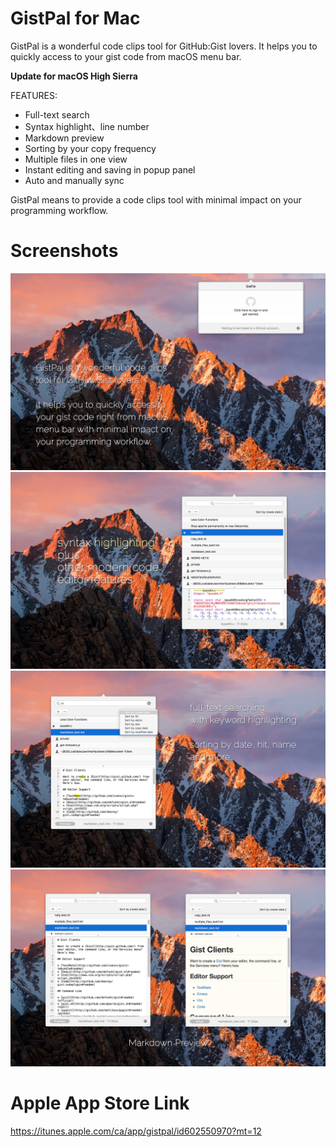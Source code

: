 # GistPal for Mac

GistPal is a wonderful code clips tool for GitHub:Gist lovers. It helps you to quickly access to your gist code from macOS menu bar.

**Update for macOS High Sierra**

FEATURES: 

* Full-text search
* Syntax highlight、line number
* Markdown preview
* Sorting by your copy frequency
* Multiple files in one view
* Instant editing and saving in popup panel
* Auto and manually sync

GistPal means to provide a code clips tool with minimal impact on your programming workflow.

# Screenshots

<img src="./images/0x0ss-0.jpg" />

<img src="./images/0x0ss-1.jpg" />

<img src="./images/0x0ss-2.jpg" />

<img src="./images/0x0ss-3.jpg" />


# Apple App Store Link

https://itunes.apple.com/ca/app/gistpal/id602550970?mt=12
